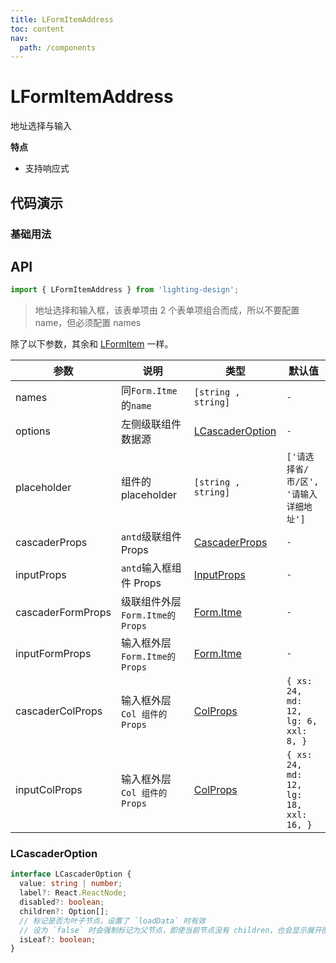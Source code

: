 ```yaml
---
title: LFormItemAddress
toc: content
nav:
  path: /components
---
```


# LFormItemAddress

地址选择与输入

**特点**

- 支持响应式

## 代码演示

### 基础用法

<code src='./demos/Demo1.tsx'></code>

## API

```ts
import { LFormItemAddress } from 'lighting-design';
```

> 地址选择和输入框，该表单项由 2 个表单项组合而成，所以不要配置 name，但必须配置 names

除了以下参数，其余和 [LFormItem](/components/form-item) 一样。

| 参数              | 说明                            | 类型                                                             | 默认值                                 |
| ----------------- | ------------------------------- | ---------------------------------------------------------------- | -------------------------------------- |
| names             | 同`Form.Itme`的`name`           | `[string , string]`                                              | `-`                                    |
| options           | 左侧级联组件数据源              | [LCascaderOption](/components/form-item-address#lcascaderoption) | `-`                                    |
| placeholder       | 组件的 placeholder              | `[string , string]`                                              | `['请选择省/市/区', '请输入详细地址']` |
| cascaderProps     | `antd`级联组件 Props            | [CascaderProps](https://ant.design/components/cascader-cn#api)   | `-`                                    |
| inputProps        | `antd`输入框组件 Props          | [InputProps](https://ant.design/components/input-cn#api)         | `-`                                    |
| cascaderFormProps | 级联组件外层`Form.Itme的 Props` | [Form.Itme](https://ant.design/components/input-cn#api)          | `-`                                    |
| inputFormProps    | 输入框外层`Form.Itme的 Props`   | [Form.Itme](https://ant.design/components/input-cn#api)          | `-`                                    |
| cascaderColProps  | 输入框外层`Col 组件的 Props`    | [ColProps](https://ant.design/components/grid-cn#col)            | `{ xs: 24, md: 12, lg: 6, xxl: 8, }`   |
| inputColProps     | 输入框外层`Col 组件的 Props`    | [ColProps](https://ant.design/components/grid-cn#col)            | `{ xs: 24, md: 12, lg: 18, xxl: 16, }` |

### LCascaderOption

```ts
interface LCascaderOption {
  value: string | number;
  label?: React.ReactNode;
  disabled?: boolean;
  children?: Option[];
  // 标记是否为叶子节点，设置了 `loadData` 时有效
  // 设为 `false` 时会强制标记为父节点，即使当前节点没有 children，也会显示展开图标
  isLeaf?: boolean;
}
```
